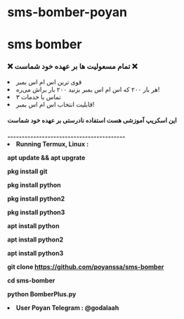 # sms-bomber-poyan
# sms bomber
<h3>❌ تمام مسعولیت ها بر عهده خود شماست ❌</h3>
<li>قوی ترین اس ام اس بمبر</li>
<li>هر بار ۲۰۰ که اس ام اس بمبر بزنید ۲۰۰ بار براش می‌ره!  </li>
<li>تماس با خدمات ۳</li>
<li>قابلیت انتخاب اس ام اس بمبر! </li>
<h4>این اسکریپ آموزشی هست استفاده نادرستی بر عهده خود شماست <h4>
-----------------------------------------
<li> Running Termux, Linux :  </li>
  
apt update && apt upgrate 

pkg install git

pkg install python

pkg install python2

pkg install python3

apt install python

apt install python2

apt install python3

git clone https://github.com/poyanssa/sms-bomber

cd sms-bomber

python BomberPlus.py

<li> User Poyan Telegram : @godalaah </li>
